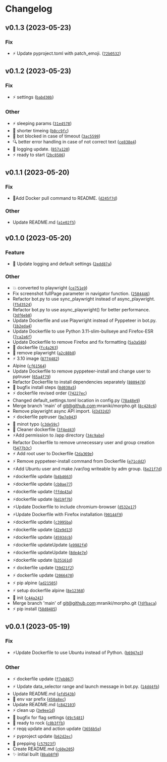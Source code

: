 # Changelog

<!--next-version-placeholder-->

## v0.1.3 (2023-05-23)
### Fix
* :zap: Update pyproject.toml with patch_emoji. ([`72b0532`](https://github.com/mraniki/morpho/commit/72b05328eae5fc988ba7a6051164843cdbbf0600))

## v0.1.2 (2023-05-23)
### Fix
* :zap: settings ([`babd30b`](https://github.com/mraniki/morpho/commit/babd30b7c9aa8c50f54bf8d99d09802b41f21c8f))

### Other
* ⚡ sleeping params ([`31e4578`](https://github.com/mraniki/morpho/commit/31e45789c76294fde677cfb0d7a16961566c24bb))
* 🐛 shorter timeing ([`b0cc9fc`](https://github.com/mraniki/morpho/commit/b0cc9fce9ad9e57368cf58e77d2f1789a887ac0f))
* 🐛 bot blocked in case of timeout ([`3ac5599`](https://github.com/mraniki/morpho/commit/3ac5599400a8f1bc8ab4bcf69b00ebe4035e067b))
* 🔍 better error handling in case of not correct text ([`ce838e4`](https://github.com/mraniki/morpho/commit/ce838e4df18bd73b935dae89f60d654719d1f4ba))
* 💬 logging update. ([`857a120`](https://github.com/mraniki/morpho/commit/857a1206d5bb9b956abf2cf2f51011bc69d53a44))
* ⚡ ready to start ([`2bc8586`](https://github.com/mraniki/morpho/commit/2bc8586f42493eb63f6fdbf27d3f45a4d3439d03))

## v0.1.1 (2023-05-20)
### Fix
* :speech_balloon:Add Docker pull command to README. ([`d245f7d`](https://github.com/mraniki/morpho/commit/d245f7dd9ce90667745e3f4764376f12d8b7a937))

### Other
* Update README.md ([`a1e02f5`](https://github.com/mraniki/morpho/commit/a1e02f58220f4fcf7a47b34e891e4fdc2a9d2725))

## v0.1.0 (2023-05-20)
### Feature
* :children_crossing: Update logging and default settings ([`2edd87a`](https://github.com/mraniki/morpho/commit/2edd87ab1c5fee2ece2f5c82ee61c737ead47735))

### Other
* 💥 converted to playwright ([`ce751e9`](https://github.com/mraniki/morpho/commit/ce751e94f04eddbe09182ff93008b28b20b184ca))
* Fix screenshot fullPage parameter in navigator function. ([`2504446`](https://github.com/mraniki/morpho/commit/250444620ce7c11a89a92f694b964664d1417cef))
* Refactor bot.py to use sync_playwright instead of async_playwright. ([`f5d3524`](https://github.com/mraniki/morpho/commit/f5d3524162101df967bd34068cb64794eaa7fc29))
* Refactor bot.py to use async_playwright() for better performance. ([`3df6eb8`](https://github.com/mraniki/morpho/commit/3df6eb8c6d6b47b3076ef6b09bdbb5c33a4721a0))
* Update Dockerfile and use Playwright instead of Pyppeteer in bot.py. ([`1b2eda4`](https://github.com/mraniki/morpho/commit/1b2eda4ad3970dae57c02e7b763d01e6d85b9a64))
* Update Dockerfile to use Python 3.11-slim-bullseye and Firefox-ESR ([`7ca2a6f`](https://github.com/mraniki/morpho/commit/7ca2a6fd8ae5adf62d44e22fb5fcda8fb1c42199))
* Update Dockerfile to remove Firefox and fix formatting ([`5a3a58b`](https://github.com/mraniki/morpho/commit/5a3a58bd526c7b3cb4abb488234461d5c8501f04))
* 🐛 dockerfile ([`fc4a263`](https://github.com/mraniki/morpho/commit/fc4a2638e1164c899c24d96bd79ac52cdba4bd65))
* 🐛 remove playwright ([`a2c88b8`](https://github.com/mraniki/morpho/commit/a2c88b85e2d79f34da21045c0b96b7c47e5b4918))
* ⚡ 3.10 image ([`8774482`](https://github.com/mraniki/morpho/commit/8774482acf7292d1a310376ecb594ecb6c367c9a))
* Alpine ([`cf61564`](https://github.com/mraniki/morpho/commit/cf615640815ed40f69b54b9701739bd015973ebc))
* Update Dockerfile to remove pyppeteer-install and change user to pptruser ([`65a4f79`](https://github.com/mraniki/morpho/commit/65a4f7978d50a8f2768547848f7ea2dd98c384a4))
* Refactor Dockerfile to install dependencies separately ([`8809478`](https://github.com/mraniki/morpho/commit/8809478b1b47b32b23112b8fdd2ec9eba1d29ebc))
* 🐛 bugfix install steps ([`8d030a5`](https://github.com/mraniki/morpho/commit/8d030a51292b4ee7426653d7906cd86fe2b18b70))
* ⚡ dockerfile revised order ([`74227ec`](https://github.com/mraniki/morpho/commit/74227ec5a3c0bdf2a4086a2cae1ba7bf86694653))
* Changed default_settings.toml location in config.py ([`78a48e9`](https://github.com/mraniki/morpho/commit/78a48e9d6bcd11363012ab06468cee4c25dc8057))
* Merge branch 'main' of git@github.com:mraniki/morpho.git ([`8c428c6`](https://github.com/mraniki/morpho/commit/8c428c6a25eac3bc630b5f42657c43c2d12a9495))
* Remove playwright async API import. ([`d3d32d2`](https://github.com/mraniki/morpho/commit/d3d32d2bdba3b8bcdcc5d326fae260083ebfcf68))
* ⚡ dockerfile pptruser ([`9e7e043`](https://github.com/mraniki/morpho/commit/9e7e04345c1471f622cf631c0963b622bb427765))
* 🐛 minot typo ([`c3de59c`](https://github.com/mraniki/morpho/commit/c3de59c957e6426feaf4d5e44a94ae29badca219))
* 🐛 Cleaner dockerfile ([`3f4ed43`](https://github.com/mraniki/morpho/commit/3f4ed4359cc448545c99573aa78605cbeb64f82c))
* ⚡Add permission to /app directory ([`34c9abe`](https://github.com/mraniki/morpho/commit/34c9abedb8f18ad18539a09fb3a354b227a849cd))
* Refactor Dockerfile to remove unnecessary user and group creation ([`5477b3c`](https://github.com/mraniki/morpho/commit/5477b3cc56686d481e8ea67929bbbe208be0d595))
* ⚡ Add root user to Dockerfile ([`2da369e`](https://github.com/mraniki/morpho/commit/2da369e9026575e62c5deed54bb5eb962284cbf0))
* ⚡ Remove pyppeteer-install command from Dockerfile ([`e71cdd2`](https://github.com/mraniki/morpho/commit/e71cdd2e43791fe3d4e5a3e227d57551f5cc3fd7))
* ⚡Add Ubuntu user and make /var/log writeable by adm group. ([`6e21f7d`](https://github.com/mraniki/morpho/commit/6e21f7dc61f749a577b8f9773166944aff7fa3a4))
* ⚡dockerfile  update ([`b4b4663`](https://github.com/mraniki/morpho/commit/b4b4663ae4a9a117875a9a5c7d76c506a4f953e4))
* ⚡dockerfile  update ([`cb0ae77`](https://github.com/mraniki/morpho/commit/cb0ae775fe43a634d3bdd138b4fd430f921b2d4b))
* ⚡dockerfile  update ([`ffde43a`](https://github.com/mraniki/morpho/commit/ffde43a50aa763f3eefa88cd45b3c065d1cf3d05))
* ⚡dockerfile  update ([`6d19f7b`](https://github.com/mraniki/morpho/commit/6d19f7bb310501eac8d2efbfee199e1426a1a546))
* ⚡Update Dockerfile to include chromium-browser ([`d532e17`](https://github.com/mraniki/morpho/commit/d532e173fca1882e3b5f214f2b2acbf14c5e6edd))
* ⚡Update Dockerfile with Firefox installation ([`90144f9`](https://github.com/mraniki/morpho/commit/90144f91a9722a45c08c7b34e65ab88eb34b6883))
* ⚡dockerfile  update ([`c3995ba`](https://github.com/mraniki/morpho/commit/c3995ba41cbfb0c1c1dbcee70de979d370b70d2e))
* ⚡dockerfile  update ([`d2e9d13`](https://github.com/mraniki/morpho/commit/d2e9d13e237583f7e4a139599b34cdb681cc5b89))
* ⚡dockerfile  update ([`4593dcb`](https://github.com/mraniki/morpho/commit/4593dcb781144ddce427c178fb1d1eb089821bb8))
* ⚡dockerfile  updateUpdate ([`e9982f4`](https://github.com/mraniki/morpho/commit/e9982f463bb82e7b6ef9e8a22460c2482fe16568))
* ⚡dockerfile  updateUpdate ([`8de4e7e`](https://github.com/mraniki/morpho/commit/8de4e7eb241bb4fcf704cddaf4b364f1ae6bd629))
* ⚡dockerfile  update ([`b35161d`](https://github.com/mraniki/morpho/commit/b35161dc9edb37d72d09a6c05fc03bfab1973921))
* ⚡ dockerfile  update ([`39d21f2`](https://github.com/mraniki/morpho/commit/39d21f23e8af501ed52f8407d52b7ae3032565cc))
* ⚡ dockerfile  update ([`2066470`](https://github.com/mraniki/morpho/commit/206647041e0a8b0924a1b1aff895a1bbc5ae6836))
* ⚡ pip alpine ([`ad21505`](https://github.com/mraniki/morpho/commit/ad21505c50175d86689ef3b4a05bd77dd77b0366))
* ⚡  setup dockerfile alpine ([`8e12368`](https://github.com/mraniki/morpho/commit/8e12368e17249df864799492a8ecc2f05aa06436))
* 🥚 init ([`c44a241`](https://github.com/mraniki/morpho/commit/c44a241ab83766be8c17a1eae4ea778b060bbb90))
* Merge branch 'main' of git@github.com:mraniki/morpho.git ([`7dfbaca`](https://github.com/mraniki/morpho/commit/7dfbacaa19aa3bb767f074dc59a1737c3d959b70))
* ⚡ pip install ([`58d8485`](https://github.com/mraniki/morpho/commit/58d8485010b02b26c3238024ebe66505828fdb8f))

## v0.0.1 (2023-05-19)
### Fix
* :zap:Update Dockerfile to use Ubuntu instead of Python. ([`b6947e3`](https://github.com/mraniki/morpho/commit/b6947e344578e8245031840ea388b6d7c93d354f))

### Other
* ⚡ dockerfile update ([`f7eb867`](https://github.com/mraniki/morpho/commit/f7eb867c3b29e26d8224816b41ee557bd5f01dfa))
* ⚡ Update data_selector range and launch message in bot.py. ([`14d44fb`](https://github.com/mraniki/morpho/commit/14d44fb3a74d3f1c5ea42faa8faf26186ff0d962))
* Update README.md ([`efd543b`](https://github.com/mraniki/morpho/commit/efd543b0e96d96821efa0e1c650ed19e8c57c7ff))
* 🐛 env var prefix ([`450a8ec`](https://github.com/mraniki/morpho/commit/450a8ec17e8f18ef2d906f3c5f56b75afaa4cf76))
* Update README.md ([`c842103`](https://github.com/mraniki/morpho/commit/c842103142e29538d8f0cd3a1f05f7d32c2de786))
* ⚡ clean up ([`3e9ee1d`](https://github.com/mraniki/morpho/commit/3e9ee1de2cbffccd84c208a61357a88f2d2cbc3b))
* 🐛 bugfix for flag settings ([`49c5481`](https://github.com/mraniki/morpho/commit/49c54812185a78a4cbffe035ed7f9b7db104236d))
* 💄 ready to rock ([`c0b3ffb`](https://github.com/mraniki/morpho/commit/c0b3ffb3618b7f815d59c2d8bec9c94bbdec6922))
* ⚡ reqq update and action update ([`3656b5e`](https://github.com/mraniki/morpho/commit/3656b5e90758fc9367201ba37bcf6660007b5d56))
* ⚡ pyproject update ([`b62d2ec`](https://github.com/mraniki/morpho/commit/b62d2ec1d9f4cf084f555806ac67d8bc5c7f7dbd))
* 🥚 prepping ([`c57923f`](https://github.com/mraniki/morpho/commit/c57923fec575d23ae8b02a360673fe484c9a7270))
* Create README.md ([`c60e205`](https://github.com/mraniki/morpho/commit/c60e20515896fc17c96df8f154c2ea52e775da3a))
* ✨ initial built ([`8bab8f9`](https://github.com/mraniki/morpho/commit/8bab8f98873be0ce1ef79a41bf4c6dcbaaf7aaa1))
